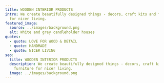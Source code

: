 ```yaml
---
title: WOODEN INTERIOR PRODUCTS
intro: We create beautifully designed things - decors, craft kits and furniture
  for nicer living.
featured_image:
  source: ../images/background.png
  alt: White and grey candleholder houses
quotes:
  - quote: LOVE FOR WOOD & DETAIL
  - quote: HANDMADE
  - quote: NICER LIVING
seo:
  title: WOODEN INTERIOR PRODUCTS
  description: We create beautifully designed things - decors, craft kits and
    furniture for nicer living.
  image: ../images/background.png
---
```

